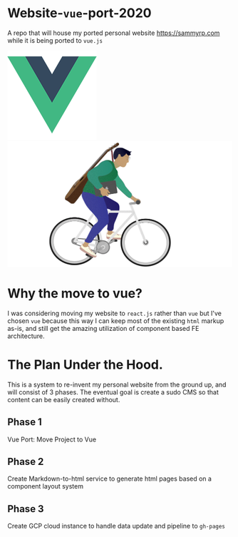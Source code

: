 # Website-`vue`-port-2020
A repo that will house my ported personal website https://sammyrp.com while it is being ported to `vue.js`

![vue.js](./sammyrp/src/assets/logo.png)
![sammy.biking](./sammyrp/src/assets/sammybiking.svg)

# Why the move to vue?
I was considering moving my website to `react.js` rather than `vue` but I've chosen `vue` because this way I can keep most of the existing `html` markup as-is, and still get the amazing utilization of component based FE architecture.

# The Plan Under the Hood.
This is a system to re-invent my personal website from the ground up, and will consist of 3 phases. The eventual goal is create a sudo CMS so that content can be easily created without.

## Phase 1
Vue Port: Move Project to Vue

## Phase 2
Create Markdown-to-html service to generate html pages based on a component layout system

## Phase 3
Create GCP cloud instance to handle data update and pipeline to  `gh-pages`
